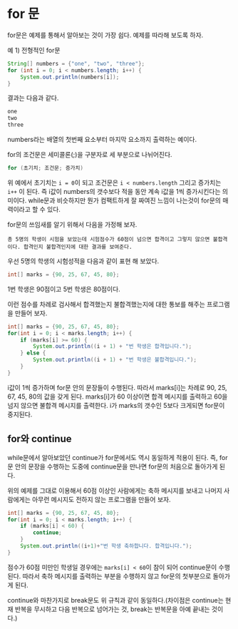 # for 문

for문은 예제를 통해서 알아보는 것이 가장 쉽다. 예제를 따라해 보도록 하자.

예 1) 전형적인 for문

```java
String[] numbers = {"one", "two", "three"};
for (int i = 0; i < numbers.length; i++) {
    System.out.println(numbers[i]);
}
```

결과는 다음과 같다.

```bash
one
two
three
```

numbers라는 배열의 첫번째 요소부터 마지막 요소까지 출력하는 예이다.

for의 조건문은 세미콜론(;)을 구분자로 세 부분으로 나뉘어진다.

```java
for (초기치; 조건문; 증가치)
```

위 예에서 초기치는 `i = 0`이 되고 조건문은 `i < numbers.length` 그리고 증가치는 `i++` 이 된다. 즉 i값이 numbers의 갯수보다 적을 동안 계속 i값을 1씩 증가시킨다는 의미이다. while문과 비슷하지만 뭔가 컴팩트하게 잘 짜여진 느낌이 나는것이 for문의 매력이라고 할 수 있다.

for문의 쓰임새를 알기 위해서 다음을 가정해 보자.

`총 5명의 학생이 시험을 보았는데 시험점수가 60점이 넘으면 합격이고 그렇지 않으면 불합격이다. 합격인지 불합격인지에 대한 결과를 보여준다.`

우선 5명의 학생의 시험성적을 다음과 같이 표현 해 보았다.

```java
int[] marks = {90, 25, 67, 45, 80};
```

1번 학생은 90점이고 5번 학생은 80점이다.

이런 점수를 차례로 검사해서 합격했는지 불합격했는지에 대한 통보를 해주는 프로그램을 만들어 보자.

```java
int[] marks = {90, 25, 67, 45, 80};
for(int i = 0; i < marks.length; i++) {
    if (marks[i] >= 60) {
        System.out.println((i + 1) + "번 학생은 합격입니다.");
    } else {
        System.out.println((i + 1) + "번 학생은 불합격입니다.");
    }
}
```

i값이 1씩 증가하며 for문 안의 문장들이 수행된다. 따라서 marks[i]는 차례로 90, 25, 67, 45, 80의 값을 갖게 된다. marks[i]가 60 이상이면 합격 메시지를 출력하고 60을 넘지 않으면 불합격 메시지를 출력한다. i가 marks의 갯수인 5보다 크게되면 for문이 중지된다.

## for와 continue

while문에서 알아보았던 continue가 for문에서도 역시 동일하게 적용이 된다. 즉, for문 안의 문장을 수행하는 도중에 continue문을 만나면 for문의 처음으로 돌아가게 된다.

위의 예제를 그대로 이용해서 60점 이상인 사람에게는 축하 메시지를 보내고 나머지 사람에게는 아무런 메시지도 전하지 않는 프로그램을 만들어 보자.

```java
int[] marks = {90, 25, 67, 45, 80};
for(int i = 0; i < marks.length; i++) {
    if (marks[i] < 60) {
        continue;
    }
    System.out.println((i+1)+"번 학생 축하합니다. 합격입니다.");
}
```

점수가 60점 미만인 학생일 경우에는 `marks[i] < 60`이 참이 되어 continue문이 수행된다. 따라서 축하 메시지를 출력하는 부분을 수행하지 않고 for문의 첫부분으로 돌아가게 된다.

continue와 마찬가지로 break문도 위 규칙과 같이 동일하다.(차이점은 continue는 현재 반복을 무시하고 다음 반복으로 넘어가는 것, break는 반복문을 아예 끝내는 것이다.)
